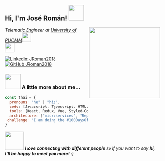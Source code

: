 <h2> Hi, I'm José Román! <img src="https://media.giphy.com/media/mGcNjsfWAjY5AEZNw6/giphy.gif" width="50"></h2>
<img align='right' src="https://media.giphy.com/media/ieyl9zmCjO4b4t6qoY/giphy.gif" width="230">
<p><em>Telematic Engineer at <a href="http://www.unb.br">University of PUCMM</a><img src="https://media.giphy.com/media/fYSnHlufseco8Fh93Z/giphy.gif" width="30"></br><img src="https://media.giphy.com/media/WUlplcMpOCEmTGBtBW/giphy.gif" width="30"> 
</em></p>

[![Linkedin: JRoman2018](https://img.shields.io/badge/-joseroman-blue?style=flat-square&logo=Linkedin&logoColor=white&link=https://www.linkedin.com/in/josé-román-5497a1194/)](https://www.linkedin.com/in/josé-román-5497a1194/)
[![GitHub JRoman2018](https://img.shields.io/github/followers/JRoman2018?label=follow&style=social)](https://github.com/JRoman2018)


### <img src="https://media.giphy.com/media/VgCDAzcKvsR6OM0uWg/giphy.gif" width="50"> A little more about me...  

```javascript
const thai = {
  pronouns: "he" | "his",
  code: [Javascript, Typescript, HTML, CSS, C#],
  tools: [React, Redux, Vue, Styled-Components, Git, .Net Core],
  architecture: ["microservices", "Repository Service Pattern", "design system pattern"],
 challenge: "I am doing the #100DaysOfCode challenge focused on react and typescript"
}
```

<img src="https://media.giphy.com/media/LnQjpWaON8nhr21vNW/giphy.gif" width="60"> <em><b>I love connecting with different people</b> so if you want to say <b>hi, I'll be happy to meet you more!</b> :)</em>
